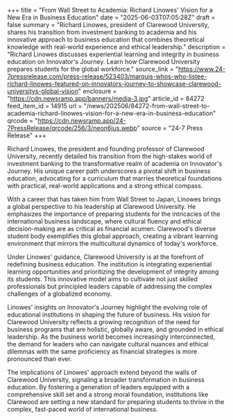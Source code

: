 +++
title = "From Wall Street to Academia: Richard Linowes' Vision for a New Era in Business Education"
date = "2025-06-03T07:05:28Z"
draft = false
summary = "Richard Linowes, president of Clarewood University, shares his transition from investment banking to academia and his innovative approach to business education that combines theoretical knowledge with real-world experience and ethical leadership."
description = "Richard Linowes discusses experiential learning and integrity in business education on Innovator's Journey. Learn how Clarewood University prepares students for the global workforce."
source_link = "https://www.24-7pressrelease.com/press-release/523403/marquis-whos-who-listee-richard-linowes-featured-on-innovators-journey-to-showcase-clarewood-universitys-global-vision"
enclosure = "https://cdn.newsramp.app/banners/media-3.jpg"
article_id = 84272
feed_item_id = 14915
url = "/news/202506/84272-from-wall-street-to-academia-richard-linowes-vision-for-a-new-era-in-business-education"
qrcode = "https://cdn.newsramp.app/24-7PressRelease/qrcode/256/3/neon6jus.webp"
source = "24-7 Press Release"
+++

<p>Richard Linowes, the president and founding professor of Clarewood University, recently detailed his transition from the high-stakes world of investment banking to the transformative realm of academia on Innovator's Journey. His unique career path underscores a pivotal shift in business education, advocating for a curriculum that marries theoretical foundations with practical, real-world applications and a strong ethical compass.</p><p>With a career that has taken him from Wall Street to Japan, Linowes brings a global perspective to his leadership at Clarewood University. He emphasizes the importance of preparing students for the intricacies of the international business landscape, where cultural fluency and ethical decision-making are as critical as financial acumen. Clarewood's diverse student body exemplifies this global approach, creating a vibrant learning environment that mirrors the multicultural dynamics of today's workforce.</p><p>Under Linowes' guidance, Clarewood University is at the forefront of redefining business education. The institution is integrating experiential learning opportunities and prioritizing the development of integrity among its students. This innovative model aims to cultivate not just skilled professionals but principled leaders capable of addressing the complex challenges of a globalized economy.</p><p>Linowes' insights on Innovator's Journey highlight the evolving role of educational institutions in shaping the future of business. His vision for Clarewood University reflects a growing recognition of the need for business programs that are holistic, globally aware, and grounded in ethical leadership. As the business world becomes increasingly interconnected, the demand for leaders who can navigate cultural nuances and ethical dilemmas with the same proficiency as financial strategies is more pronounced than ever.</p><p>The implications of Linowes' approach extend beyond the walls of Clarewood University, signaling a broader transformation in business education. By fostering a generation of leaders equipped with a comprehensive skill set and a strong moral foundation, institutions like Clarewood are setting a new standard for preparing students to thrive in the complex, fast-paced world of international business.</p>